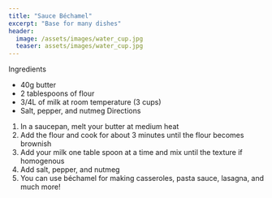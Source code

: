 ```yaml
---
title: "Sauce Béchamel"
excerpt: "Base for many dishes"
header:
  image: /assets/images/water_cup.jpg
  teaser: assets/images/water_cup.jpg
---
```

Ingredients

* 40g butter
* 2 tablespoons of flour 
* 3/4L of milk at room temperature (3 cups)
* Salt, pepper, and nutmeg
Directions

1. In a saucepan, melt your butter at medium heat 
2. Add the flour and cook for about 3 minutes until the flour becomes brownish 
3. Add your milk one table spoon at a time and mix until the texture if homogenous 
4. Add salt, pepper, and nutmeg
5. You can use béchamel for making casseroles, pasta sauce, lasagna, and much more!

